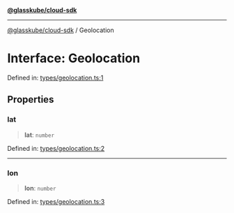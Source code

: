 [**@glasskube/cloud-sdk**](../README.md)

***

[@glasskube/cloud-sdk](../README.md) / Geolocation

# Interface: Geolocation

Defined in: [types/geolocation.ts:1](https://github.com/glasskube/distr/blob/80de58e6e72221ca696881996e5ae90ce94cd9cf/sdk/js/src/types/geolocation.ts#L1)

## Properties

### lat

> **lat**: `number`

Defined in: [types/geolocation.ts:2](https://github.com/glasskube/distr/blob/80de58e6e72221ca696881996e5ae90ce94cd9cf/sdk/js/src/types/geolocation.ts#L2)

***

### lon

> **lon**: `number`

Defined in: [types/geolocation.ts:3](https://github.com/glasskube/distr/blob/80de58e6e72221ca696881996e5ae90ce94cd9cf/sdk/js/src/types/geolocation.ts#L3)
